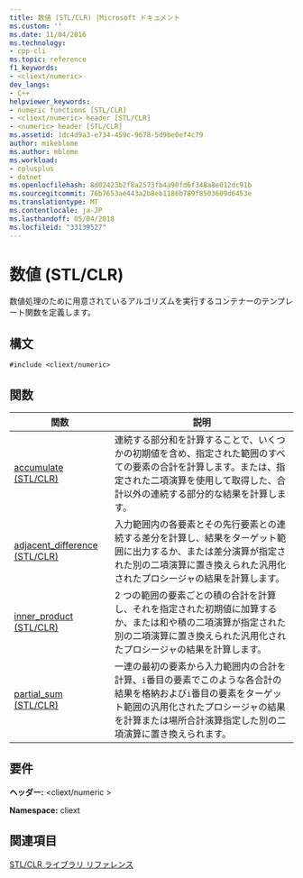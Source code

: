 ```yaml
---
title: 数値 (STL/CLR) |Microsoft ドキュメント
ms.custom: ''
ms.date: 11/04/2016
ms.technology:
- cpp-cli
ms.topic: reference
f1_keywords:
- <cliext/numeric>
dev_langs:
- C++
helpviewer_keywords:
- numeric functions [STL/CLR]
- <cliext/numeric> header [STL/CLR]
- <numeric> header [STL/CLR]
ms.assetid: 1dc4d9a3-e734-459c-9678-5d9be0ef4c79
author: mikeblome
ms.author: mblome
ms.workload:
- cplusplus
- dotnet
ms.openlocfilehash: 8d02423b2f8a2573fb4a90fd6f348a8e012dc91b
ms.sourcegitcommit: 76b7653ae443a2b8eb1186b789f8503609d6453e
ms.translationtype: MT
ms.contentlocale: ja-JP
ms.lasthandoff: 05/04/2018
ms.locfileid: "33139527"
---
```

# <a name="numeric-stlclr"></a>数値 (STL/CLR)
数値処理のために用意されているアルゴリズムを実行するコンテナーのテンプレート関数を定義します。  
  
## <a name="syntax"></a>構文  
  
```  
#include <cliext/numeric>  
```  
  
## <a name="functions"></a>関数  
  
|関数|説明|  
|--------------|-----------------|  
|[accumulate (STL/CLR)](../dotnet/accumulate-stl-clr.md)|連続する部分和を計算することで、いくつかの初期値を含め、指定された範囲のすべての要素の合計を計算します。または、指定された二項演算を使用して取得した、合計以外の連続する部分的な結果を計算します。|  
|[adjacent_difference (STL/CLR)](../dotnet/adjacent-difference-stl-clr.md)|入力範囲内の各要素とその先行要素との連続する差分を計算し、結果をターゲット範囲に出力するか、または差分演算が指定された別の二項演算に置き換えられた汎用化されたプロシージャの結果を計算します。|  
|[inner_product (STL/CLR)](../dotnet/inner-product-stl-clr.md)|2 つの範囲の要素ごとの積の合計を計算し、それを指定された初期値に加算するか、または和や積の二項演算が指定された別の二項演算に置き換えられた汎用化されたプロシージャの結果を計算します。|  
|[partial_sum (STL/CLR)](../dotnet/partial-sum-stl-clr.md)|一連の最初の要素から入力範囲内の合計を計算、`i`番目の要素でこのような各合計の結果を格納および`i`番目の要素をターゲット範囲の汎用化されたプロシージャの結果を計算または場所合計演算指定した別の二項演算に置き換えられます。|  
  
## <a name="requirements"></a>要件  
 **ヘッダー:** \<cliext/numeric >  
  
 **Namespace:** cliext  
  
## <a name="see-also"></a>関連項目  
 [STL/CLR ライブラリ リファレンス](../dotnet/stl-clr-library-reference.md)